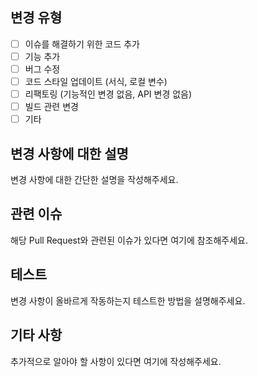 ## 변경 유형

- [ ] 이슈를 해결하기 위한 코드 추가
- [ ] 기능 추가
- [ ] 버그 수정
- [ ] 코드 스타일 업데이트 (서식, 로컬 변수)
- [ ] 리팩토링 (기능적인 변경 없음, API 변경 없음)
- [ ] 빌드 관련 변경
- [ ] 기타
      
## 변경 사항에 대한 설명
변경 사항에 대한 간단한 설명을 작성해주세요.

## 관련 이슈
해당 Pull Request와 관련된 이슈가 있다면 여기에 참조해주세요.

## 테스트
변경 사항이 올바르게 작동하는지 테스트한 방법을 설명해주세요.

## 기타 사항
추가적으로 알아야 할 사항이 있다면 여기에 작성해주세요.
